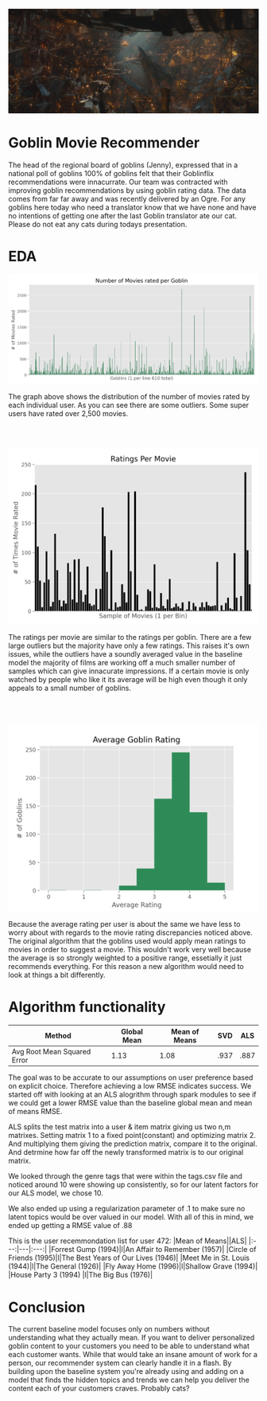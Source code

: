 ![Goblin Cav](images/goblintown.jpg)

# Goblin Movie Recommender
The head of the regional board of goblins (Jenny), expressed that in a national poll of goblins 100% of goblins felt that their Goblinflix recommendations were innacurrate. Our team was contracted with improving goblin recommendations by using goblin rating data. The data comes from far far away and was recently delivered by an Ogre. For any goblins here today who need a translator know that we have none and have no intentions of getting one after the last Goblin translator ate our cat. Please do not eat any cats during todays presentation.

# EDA

<p align="center">
<img src="images/movies_per_goblins.png">
</p>

The graph above shows the distribution of the number of movies rated by each individual user. As you can see there are some outliers. Some super users have rated over 2,500 movies.

<br/><br/>
<p align="center">
<img src="images/rat_per_movie.png">
</p>

The ratings per movie are similar to the ratings per goblin. There are a few large outliers but the majority have only a few ratings. 
This raises it's own issues, while the outliers have a soundly averaged value in the baseline model the majority of films are working off a much smaller number of samples which can give innacurate impressions. If a certain movie is only watched by people who like it its average will be high even though it only appeals to a small number of goblins.

<br/><br/>
<p align="center">
<img src="images/avg_gob_rat.png">
</p>

Because the average rating per user is about the same we have less to worry about with regards to the movie rating discrepancies noticed above. The original algorithm that the goblins used would apply mean ratings to movies in order to suggest a movie. This wouldn't work very well because the average is so strongly weighted to a positive range, essetially it just recommends everything. For this reason a new algorithm would need to look at things a bit differently.


# Algorithm functionality

| Method | Global Mean | Mean of Means | SVD |ALS|
|-----------------------------|-------------|---------------|------|---|
| Avg Root Mean Squared Error | 1.13 | 1.08 | .937 | .887|

The goal was to be accurate to our assumptions on user preference based on explicit choice.
Therefore achieving a low RMSE indicates success.
We started off with looking at an ALS alogrithm through spark modules to see if we could get a lower RMSE value than the baseline global mean and mean of means RMSE.

ALS splits the test matrix into a user & item matrix giving us two n,m matrixes.
Setting matrix 1 to a fixed point(constant) and optimizing matrix 2. And multiplying them giving 
the prediction matrix, compare it to the original. And detrmine how far off the newly transformed matrix
is to our original matrix.


We looked through the genre tags that were within the tags.csv file and noticed around 10 were showing up consistently, so for our latent factors for our ALS model, we chose 10.

We also ended up using a regularization parameter of .1 to make sure no latent topics would be over valued in our model.
With all of this in mind, we ended up getting a RMSE value of .88




This is the user recemmondation list for user 472:
|Mean of Means||ALS|
|:---:|---|:---:|
|Forrest Gump (1994)|l|An Affair to Remember (1957)|
|Circle of Friends (1995)|l|The Best Years of Our Lives (1946)|
|Meet Me in St. Louis (1944)|l|The General (1926)|
|Fly Away Home (1996)|l|Shallow Grave (1994)|
|House Party 3 (1994) |l|The Big Bus (1976)|


# Conclusion
The current baseline model focuses only on numbers without understanding what they actually mean. If you want to deliver personalized goblin content to your customers you need to be able to understand what each customer wants. While that would take an insane amount of work for a person, our recommender system can clearly handle it in a flash. By building upon the baseline system you're already using and adding on a model that finds the hidden topics and trends we can help you deliver the content each of your customers craves. Probably cats?
